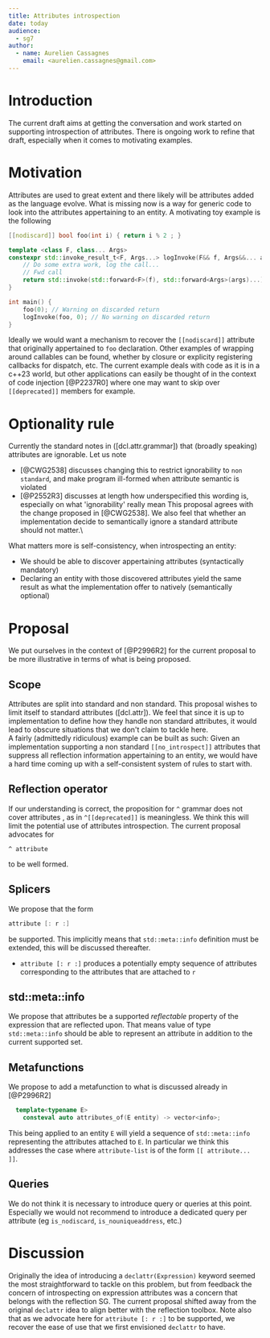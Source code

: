 ```yaml
---
title: Attributes introspection
date: today
audience:
  - sg7
author:
  - name: Aurelien Cassagnes
    email: <aurelien.cassagnes@gmail.com>
---
```

# Introduction
The current draft aims at getting the conversation and work started on supporting introspection of attributes. There is ongoing work to refine that draft, especially when it comes to motivating examples.

# Motivation

Attributes are used to great extent and there likely will be attributes added as the language evolve.
What is missing now is a way for generic code to look into the attributes appertaining to an entity.
A motivating toy example is the following

```cpp
[[nodiscard]] bool foo(int i) { return i % 2 ; }

template <class F, class... Args>
constexpr std::invoke_result_t<F, Args...> logInvoke(F&& f, Args&&... args) {
    // Do some extra work, log the call...
    // Fwd call
    return std::invoke(std::forward<F>(f), std::forward<Args>(args)...);
}

int main() {
    foo(0); // Warning on discarded return
    logInvoke(foo, 0); // No warning on discarded return
}
```
Ideally we would want a mechanism to recover the `[[nodiscard]]` attribute that originally appertained to `foo` declaration.
Other examples of wrapping around callables can be found, whether by closure or explicity registering callbacks for dispatch, etc.
The current example deals with code as it is in a c++23 world, but other applications can easily be thought of in the context of code injection [@P2237R0] where one may want to skip over `[[deprecated]]` members for example.

# Optionality rule
Currently the standard notes in ([dcl.attr.grammar]) that (broadly speaking) attributes are ignorable. Let us note

- [@CWG2538] discusses changing this to restrict ignorability to `non standard`, and make program ill-formed when attribute semantic is violated
- [@P2552R3] discusses at length how underspecified this wording is, especially on what 'ignorability' really mean
This proposal agrees with the change proposed in [@CWG2538]. We also feel that whether an implementation decide to semantically ignore a standard  attribute should not matter.\

What matters more is self-consistency, when introspecting an entity:

- We should be able to discover appertaining attributes (syntactically mandatory)
- Declaring an entity with those discovered attributes yield the same result as what the implementation offer to natively (semantically optional)

# Proposal
We put ourselves in the context of [@P2996R2] for the current proposal to be more illustrative in terms of what is being proposed.

## Scope
Attributes are split into standard and non standard. This proposal wishes to limit itself to standard attributes ([dcl.attr]). We feel that since it is up to implementation to define how they handle non standard attributes, it would lead to obscure situations that we don't claim to tackle here.\
A fairly (admittedly ridiculous) example can be built as such: Given an implementation supporting a non standard `[[no_introspect]]` attributes that suppress all reflection information appertaining to an entity, we would have a hard time coming up with a self-consistent system of rules to start with.

## Reflection operator
If our understanding is correct, the proposition for `^` grammar does not cover attributes , as in `^[[deprecated]]` is meaningless. We think this will limit the potential use of attributes introspection. The current proposal advocates for 
```
^ attribute
```
to be well formed.

## Splicers
We propose that the form
```cpp
attribute [: r :]
```
be supported. This implicitly means that `std::meta::info` definition must be extended, this will be discussed thereafter. 

- `attribute [: r :]` produces a potentially empty sequence of attributes corresponding to the attributes that are attached to `r`

## std::meta::info
We propose that attributes be a supported *reflectable* property of the expression that are reflected upon. That means value of type `std::meta::info` should be able to represent an attribute in addition to the current supported set.

## Metafunctions
We propose to add a metafunction to what is discussed already in [@P2996R2]

```cpp
  template<typename E>
    consteval auto attributes_of(E entity) -> vector<info>;
```
This being applied to an entity `E` will yield a sequence of `std::meta::info` representing the attributes attached to `E`. In particular we think this addresses the case where `attribute-list` is of the form `[[ attribute... ]]`.

## Queries
We do not think it is necessary to introduce query or queries at this point. Especially we would not recommend to introduce a dedicated query per attribute (eg `is_nodiscard`, `is_nouniqueaddress`, etc.)

# Discussion

Originally the idea of introducing a `declattr(Expression)` keyword seemed the most straightforward to tackle on this problem, but from feedback the concern of introspecting on expression attributes was a concern that belongs with the reflection SG. The current proposal shifted away from the original `declattr` idea to align better with the reflection toolbox. Note also that as we advocate here for `attribute [: r :]` to be supported, we recover the ease of use that we first envisioned `declattr` to have.
<!-- 
---
references:
  - id: p2996r2
    citation-label: Reflection
    title: "Reflection for c++26"
    author:
      - family: Childers
        given: Wyatt
      - family: Dimov
        given: Peter
      - family: Katz
        given: Dan
      - family: Revzin
        given: Barry
      - family: Sutton
        given: Andrew
      - family: Vali
        given: Faisal
      - family: Vandevoorde
        given: Daveed
    URL: https://www.open-std.org/jtc1/sc22/wg21/docs/papers/2024/p2996r2.html
  - id: p2237r0
    citation-label: Metaprogramming
    title: "Metaprogramming"
    author:
      - family: Sutton
        given: Andrew
    URL: https://www.open-std.org/jtc1/sc22/wg21/docs/papers/2020/p2237r0.pdf
    -id: p2552r3
    citation-label: Optionality rule
    title: "On the ignorability of standard attributes"
    author:
      - family: Doumler
        given: Timur
    URL: https://www.open-std.org/jtc1/sc22/wg21/docs/papers/2023/p2552r3.pdf
    -id: CWG2358
    citation-label: CWG2358
    title: "Can standard attributes be syntactically ignored?"
    author:
      - family: Maurer
        given: Jens
    URL: https://cplusplus.github.io/CWG/issues/2538.html
--- -->